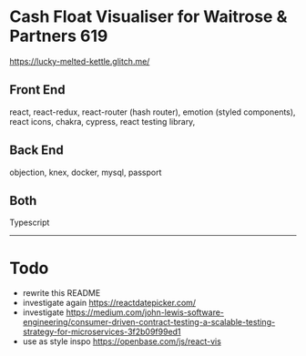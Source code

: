 # Cash Float Visualiser for Waitrose & Partners 619

https://lucky-melted-kettle.glitch.me/

## Front End
react, react-redux, react-router (hash router), emotion (styled components), react icons, chakra, cypress, react testing library, 

## Back End
objection, knex, docker, mysql, passport

## Both
Typescript

---
# Todo
- rewrite this README
- investigate again https://reactdatepicker.com/
- investigate https://medium.com/john-lewis-software-engineering/consumer-driven-contract-testing-a-scalable-testing-strategy-for-microservices-3f2b09f99ed1
- use as style inspo https://openbase.com/js/react-vis